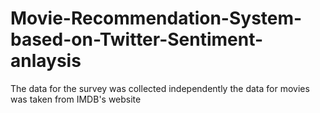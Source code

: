 # Movie-Recommendation-System-based-on-Twitter-Sentiment-anlaysis

The data for the survey was collected independently
the data for movies was taken from IMDB's website
